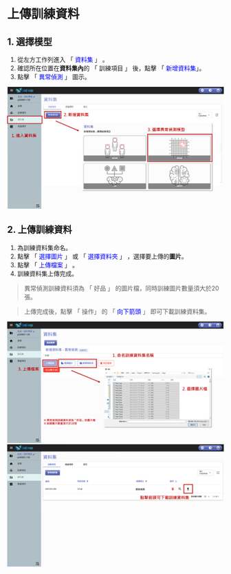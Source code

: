 # 上傳訓練資料

## 1. 選擇模型

1. 從左方工作列進入 「 <font color="blue">資料集</font> 」 。
2. 確認所在位置在**資料集內**的 「 訓練項目 」 後，點擊 「 <font color="blue">新增資料集</font>」。
3. 點擊 「 <font color="blue">異常偵測</font> 」 圖示。

![alt text](image.png)

## 2. 上傳訓練資料

1. 為訓練資料集命名。
2. 點擊 「 <font color="blue">選擇圖片</font> 」 或 「 <font color="blue">選擇資料夾</font> 」 ，選擇要上傳的**圖片**。
3. 點擊 「 <font color="blue">上傳檔案</font> 」 。
4. 訓練資料集上傳完成。

> 異常偵測訓練資料須為 「 好品 」 的圖片檔，同時訓練圖片數量須大於20張。


> 上傳完成後，點擊 「 操作」 的 「 <font color="blue">向下箭頭</font> 」 即可下載訓練資料集。

![alt text](image-1.png)
![alt text](image-2.png)
